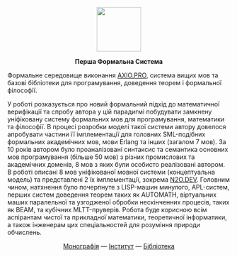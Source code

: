 
<p align="center">
<picture>
<source media="(prefers-color-scheme: dark)" srcset="https://avatars.githubusercontent.com/u/17128096?s=400&u=66a63d4cdd9625b2b4b37d724cc00fe6401e5bd8&v=4">
<img src="https://avatars.githubusercontent.com/u/17128096?s=400&u=66a63d4cdd9625b2b4b37d724cc00fe6401e5bd8&v=4" width=100 lt="N2O.DEV">
</picture>
</p>

<p align="center"><strong> Перша Формальна Система </strong></p>

<p>Формальне середовище виконання <a href="https://groupoid.github.io/monography/">AXIO.PRO</a>, система вищих мов та базові бібліотеки для програмування, доведення теорем і формальної філософії.</p>

<p>У роботі розказується про новий формальний підхід до математичної верифікації та спробу автора у цій парадигмі
  побудувати замкнену уніфіковану систему формальних мов для програмування, математики та філософії. В процесі
   розробки моделі такої системи автору довелося апробувати частини її імплементації для головних SML-подібних
   формальних академічних мов, мови Erlang та інших (загалом 7 мов). За 10 років автором було проаналізовані
   синтаксис та семантика основних мов програмування (більше 50 мов) з різних промислових та академічних доменів,
   8 мов з яких були особисто реалізовані автором. В роботі описані 8 мов уніфікованої мовної системи (концептуальна модель)
та представлені 2 їх імплементації, зокрема <a href="https://github.com/synrc">N2O.DEV</a>.
Головним чином, натхнення було почерпнуте з LISP-машин минулого, APL-систем, перших систем доведення теорем таких як AUTOMATH, віртуальних маших паралельної та узгодженої обробки
  нескінченних процесів, таких як BEAM, та кубічних MLTT-пруверів. Робота буде корисною всім аспірантам чистої та прикладної математики, теоретичної інформатики, а також інженерам цих спеціальностей для розуміння природи обчислень.</p>

<p align="center">
<a href="https://groupoid.github.io/monography/">Монографія</a> —
<a href="https://groupoid.space/institute/index.htm">Інститут</a> —
<a href="https://anders.groupoid.space/lib/">Бібліотека</a>
</p>

